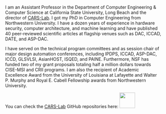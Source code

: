 I am an Assistant Professor in the Department of Computer Engineering & Computer Science at California State University, Long Beach and the director of [CARS-Lab](https://aminrezaei.com/cars-lab). I got my PhD in Computer Engineering from Northwestern University. I have a dozen years of experience in hardware security, computer architecture, and machine learning and have published 40 peer-reviewed scientific articles at flagship venues such as DAC, ICCAD, DATE, and ASP-DAC.

I have served on the technical program committees and as session chair of major design automation conferences, including IPDPS, ICCAD, ASP-DAC, ICCD, GLSVLSI, AsianHOST, ISQED, and PAINE. Furthermore, NSF has funded two of my grant proposals totaling half a million dollars towards CISE-MSI and CRII programs. I am also the recipient of Academic Excellence Award from the University of Louisiana at Lafayette and Walter P. Murphy and Royal E. Cabell Fellowship awards from Northwestern University.

You can check the [CARS-Lab](https://aminrezaei.com/cars-lab) GitHub repositories here: <a href="https://github.com/cars-lab-repo"><img src="https://aminrezaei.com/images/GitHub.png" alt="" width="50" height="50"/></a> 

<a href="https://www.linkedin.com/in/amin-rezaei" target="_blank"><img src="https://img.shields.io/badge/LinkedIn-0077B5?style=for-the-badge&logo=linkedin&logoColor=white" alt=""/></a> 
<a href="https://www.researchgate.net/profile/Amin-Rezaei-2" target="_blank"><img src="https://img.shields.io/badge/Research_Gate-00CCBB.svg?&style=for-the-badge&logo=ResearchGate&logoColor=white" alt=""/></a>
<a href="https://scholar.google.com/citations?user=rT9gUUAAAAAJ&hl=" target="_blank"><img src="https://img.shields.io/badge/Google_Scholar-4285F4?style=for-the-badge&logo=google-scholar&logoColor=white" alt=""/></a>

<!---
r3zaei/r3zaei is a ✨ special ✨ repository because its `README.md` (this file) appears on your GitHub profile.
You can click the Preview link to take a look at your changes.
- 👋 Hi, I’m @r3zaei
- 👀 I’m interested in ...
- 🌱 I’m currently learning ...
- 💞️ I’m looking to collaborate on ...
- 📫 How to reach me ...


--->
